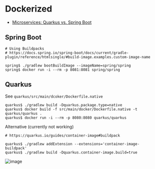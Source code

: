 # Dockerized

- [Microservices: Quarkus vs. Spring Boot](https://www.linkedin.com/pulse/microservices-quarkus-vs-spring-boot-ualter-otoni-azambuja-junior/)

## Spring Boot

```shell
# Using Buildpacks
# https://docs.spring.io/spring-boot/docs/current/gradle-plugin/reference/htmlsingle/#build-image.examples.custom-image-name

spring$ ./gradlew bootBuildImage --imageName=spring/spring
spring$ docker run -i --rm -p 8081:8081 spring/spring
```

## Quarkus

See `quarkus/src/main/dcoker/Dockerfile.native`

```shell
quarkus$ ./gradlew build -Dquarkus.package.type=native
quarkus$ docker build -f src/main/docker/Dockerfile.native -t quarkus/quarkus .
quarkus$ docker run -i --rm -p 8080:8080 quarkus/quarkus
```

Alternative (currently not working)

```shell
# https://quarkus.io/guides/container-image#buildpack

quarkus$ ./gradlew addExtension --extensions='container-image-buildpack'
quarkus$ ./gradlew build -Dquarkus.container-image.build=true
```

![image](https://github.com/logbasex/coding-notes/assets/22516811/1949ac7d-1f45-4d9a-a868-069ec889f186)